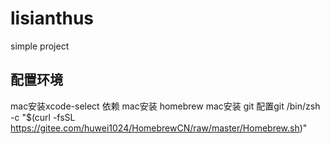 # lisianthus
simple project
## 配置环境
mac安装xcode-select 依赖
mac安装 homebrew 
mac安装 git
配置git 
/bin/zsh -c "$(curl -fsSL https://gitee.com/huwei1024/HomebrewCN/raw/master/Homebrew.sh)"
